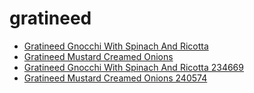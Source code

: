# gratineed

 * [Gratineed Gnocchi With Spinach And Ricotta](../../index/g/gratineed-gnocchi-with-spinach-and-ricotta-234669.json)
 * [Gratineed Mustard Creamed Onions](../../index/g/gratineed-mustard-creamed-onions-240574.json)
 * [Gratineed Gnocchi With Spinach And Ricotta 234669](../../index/g/gratineed-gnocchi-with-spinach-and-ricotta-234669.json)
 * [Gratineed Mustard Creamed Onions 240574](../../index/g/gratineed-mustard-creamed-onions-240574.json)
